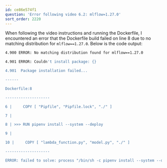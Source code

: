 ```yaml
---
id: ce86e574f1
question: 'Error following video 6.2: mlflow=1.27.0'
sort_order: 2220
---
```


When following the video instructions and running the Dockerfile, I encountered an error that the Dockerfile build failed on line 8 due to no matching distribution for `mlflow==1.27.0`. Below is the code output:

```bash
4.900 ERROR: No matching distribution found for mlflow==1.27.0

4.901 ERROR: Couldn't install package: {}

4.901  Package installation failed...

------

Dockerfile:8

--------------------

6 |     COPY [ "Pipfile", "Pipfile.lock", "./" ]

7 |

8 | >>> RUN pipenv install --system --deploy

9 |

10 |     COPY [ "lambda_function.py", "model.py", "./" ]

--------------------

ERROR: failed to solve: process "/bin/sh -c pipenv install --system --deploy" did not complete successfully: exit code: 1
```